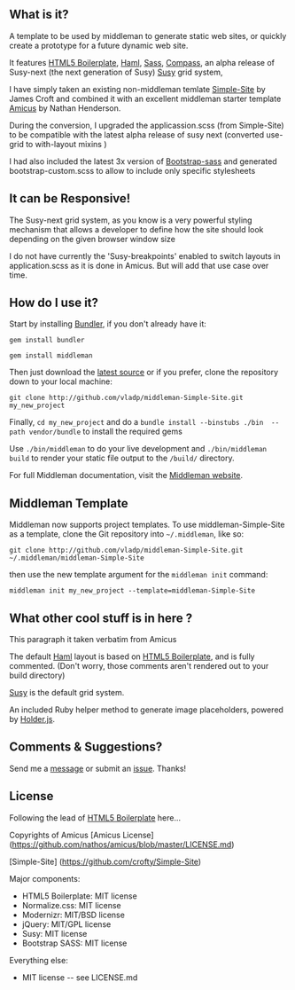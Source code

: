
## What is it?

A template to be used by middleman to generate static web sites, or
quickly create a prototype for a future dynamic web site.


 It features [HTML5 Boilerplate](http://html5boilerplate.com/), [Haml](http://haml-lang.com/), [Sass](http://sass-lang.com/), [Compass](http://compass-style.org/), an alpha release of Susy-next (the next generation of Susy) [Susy](http://susy.oddbird.net/) grid system,

 I have simply taken an existing non-middleman temlate [Simple-Site](https://github.com/crofty/Simple-Site) by James Croft and combined it with an excellent middleman starter template [Amicus](https://github.com/nathos/amicus) by Nathan Henderson.

 During the conversion, I upgraded the applicassion.scss (from Simple-Site) to be compatible with the latest alpha release of susy next (converted use-grid to with-layout mixins  )

I had also included the latest 3x version of [Bootstrap-sass](https://github.com/twbs/bootstrap-sass)  and generated bootstrap-custom.scss to allow to include only specific stylesheets 
 

## It can be Responsive!
The Susy-next grid system, as you know is a very powerful styling mechanism that allows a developer to define how the site should look depending on the given browser window size

I do not have currently the 'Susy-breakpoints' enabled to switch layouts in application.scss as it is done in Amicus. But will add that use case over time.


## How do I use it?

Start by installing [Bundler](http://gembundler.com/), if you don't already have it:

```
gem install bundler

gem install middleman
```

Then just download the [latest source](https://github.com/vladp/middleman-SimpleSIte/archives/master) or if you prefer, clone the repository down to your local machine:

```
git clone http://github.com/vladp/middleman-Simple-Site.git my_new_project
```

Finally, ``` cd my_new_project ``` and do a ```bundle install --binstubs ./bin  --path vendor/bundle``` to install the required gems



Use ```./bin/middleman``` to do your live development and ```./bin/middleman build``` to render your static file output to the ```/build/``` directory.

For full Middleman documentation, visit the [Middleman website](http://middlemanapp.com/).


## Middleman Template

Middleman now supports project templates. To use middleman-Simple-Site as a template, clone the Git repository into ```~/.middleman```, like so:

```git clone http://github.com/vladp/middleman-Simple-Site.git ~/.middleman/middleman-Simple-Site```

then use the new template argument for the ```middleman init``` command:

```middleman init my_new_project --template=middleman-Simple-Site```




## What other cool stuff is in here ?

This paragraph it taken verbatim from Amicus

The default [Haml](http://haml-lang.com/) layout is based on [HTML5 Boilerplate](http://html5boilerplate.com/), and is fully commented. (Don't worry, those comments aren't rendered out to your build directory)

[Susy](http://susy.oddbird.net/) is the default grid system.

An included Ruby helper method to generate image placeholders, powered by [Holder.js](http://imsky.github.com/holder/).


## Comments & Suggestions?

Send me a [message](https://github.com/vladp) or submit an [issue](https://github.com/vladp/middleman-Simple-Site/issues). Thanks!


## License

Following the lead of [HTML5 Boilerplate](https://github.com/h5bp/html5-boilerplate) here...

Copyrights of Amicus
[Amicus License] (https://github.com/nathos/amicus/blob/master/LICENSE.md)

[Simple-Site] (https://github.com/crofty/Simple-Site)

Major components:

* HTML5 Boilerplate: MIT license
* Normalize.css: MIT license
* Modernizr: MIT/BSD license
* jQuery: MIT/GPL license
* Susy: MIT license
* Bootstrap SASS: MIT license

Everything else:

* MIT license -- see LICENSE.md
